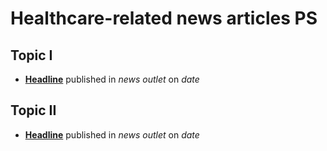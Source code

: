 # Healthcare-related news articles PS

## Topic I
- [**Headline**](link) published in _news outlet_ on _date_

## Topic II
- [**Headline**](link) published in _news outlet_ on _date_
